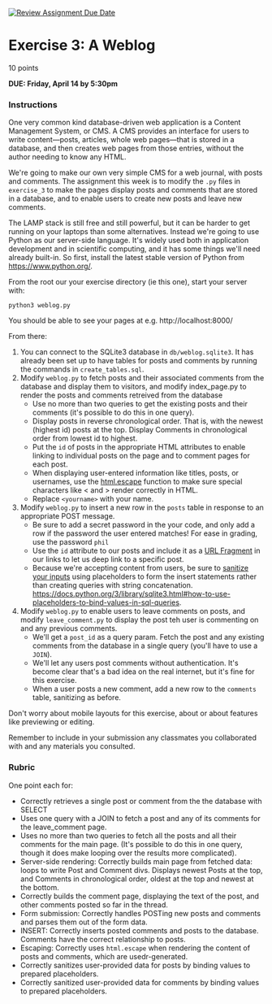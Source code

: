 [![Review Assignment Due Date](https://classroom.github.com/assets/deadline-readme-button-24ddc0f5d75046c5622901739e7c5dd533143b0c8e959d652212380cedb1ea36.svg)](https://classroom.github.com/a/8Z7B1yx-)
# Exercise 3: A Weblog

10 points

**DUE: Friday, April 14 by 5:30pm**

### Instructions

One very common kind database-driven web application is a Content Management
System, or CMS. A CMS provides an interface for users to write content—posts,
articles, whole web pages—that is stored in a database, and then creates web
pages from those entries, without the author needing to know any HTML.

We're going to make our own very simple CMS for a web journal, with posts and
comments. The assignment this week is to modify the `.py` files in `exercise_3`
to make the pages display posts and comments that are stored in a database, and
to enable users to create new posts and leave new comments.

The LAMP stack is still free and still powerful, but it can be harder to get running on your laptops than some alternatives. Instead we're going to use Python as our server-side language. It's widely used both in application development and in scientific computing, and it has some things we'll need already built-in. So first, install the latest stable version of Python from https://www.python.org/.

From the root our your exercise directory (ie this one), start your server with:

`python3 weblog.py`

You should be able to see your pages at e.g. http://localhost:8000/

From there:
1. You can connect to the SQLite3 database in `db/weblog.sqlite3`. It has
  already been set up to have tables for posts and comments by running the
  commands in `create_tables.sql`.
1. Modify `weblog.py` to fetch posts and their associated comments from the
    database and display them to visitors, and modify index_page.py to render the 
    posts and comments retreived from the database
    - Use no more than two queries to get the existing posts and their comments
      (it's possible to do this in one query).
    - Display posts in reverse chronological order. That is, with the newest
      (highest id) posts at the top. Display Comments in chronological order from
      lowest id to highest.
    - Put the `id` of posts in the appropriate HTML attributes to enable
      linking to individual posts on the page and to comment pages for each post.
    - When displaying user-entered information like titles, posts, or usernames, use
      the [html.escape](https://docs.python.org/3/library/html.html#html.escape)
      function to make sure special characters like < and > render correctly in HTML.
    - Replace `<yourname>` with your name.
1. Modify `weblog.py` to insert a new row in the `posts` table in response to an 
    appropriate POST message.
    - Be sure to add a secret password in the your code, and only add a row if the
      password the user entered matches! For ease in grading, use the password `phil`
    - Use the `id` attribute to our posts and include it as a
      [URL Fragment](https://en.wikipedia.org/wiki/URI_fragment) in our links to
      let us deep link to a specific post.
    - Because we're accepting content from users, be sure to
      [sanitize your inputs](https://xkcd.com/327/) using placeholders to form the insert
      statements rather than creating queries with string concatenation.
      https://docs.python.org/3/library/sqlite3.html#how-to-use-placeholders-to-bind-values-in-sql-queries.
1. Modify `weblog.py` to enable users to leave comments on posts, and modify 
  `leave_comment.py` to display the post teh user is commenting on and any previous comments.
    - We'll get a `post_id` as a query param. Fetch the post and any existing
      comments from the database in a single query (you'll have to use a `JOIN`).
    - We'll let any users post comments without authentication. It's become clear
      that's a bad idea on the real internet, but it's fine for this exercise.
    - When a user posts a new comment, add a new row to the `comments` table,
      sanitizing as before.

Don't worry about mobile layouts for this exercise, about or about features like
previewing or editing.

Remember to include in your submission any classmates you collaborated with and
any materials you consulted.

### Rubric

One point each for:
- Correctly retrieves a single post or comment from the the database with SELECT
- Uses one query with a JOIN to fetch a post and any of its
  comments for the leave_comment page.
- Uses no more than two queries to fetch all the posts and all their comments
  for the main page. (It's possible to do this in one query, though it does make
  looping over the results more complicated).
- Server-side rendering: Correctly builds main page from fetched data: loops to
  write Post and Comment divs. Displays newest Posts at the top, and Comments in
  chronological order, oldest at the top and newest at the bottom.
- Correctly builds the comment page, displaying the text of the post,
  and other comments posted so far in the thread.
- Form submission: Correctly handles POSTing new posts and comments and parses
  them out of the form data.
- INSERT: Correctly inserts posted comments and posts to the database. Comments
  have the correct relationship to posts.
- Escaping: Correctly uses `html.escape` when rendering the content of posts
  and comments, which are usedr-generated.
- Correctly sanitizes user-provided data for posts by binding values to prepared 
  placeholders.
- Correctly sanitized user-provided data for comments by binding values to prepared 
  placeholders.
